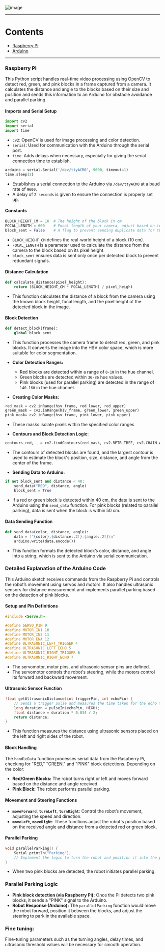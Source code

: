 ![image](https://github.com/user-attachments/assets/b2506d6d-198f-4292-959a-80ea138a93a4)
***

# Contents
* [Raspberry Pi](#raspberry-pi)
* [Arduino](#arduino)

***

### Raspberry Pi

This Python script handles real-time video processing using OpenCV to detect red, green, and pink blocks in a frame captured from a camera. It calculates the distance and angle to the blocks based on their size and position and sends this information to an Arduino for obstacle avoidance and parallel parking.

#### **Imports and Serial Setup**
```python
import cv2
import serial
import time
```
- `cv2`: OpenCV is used for image processing and color detection.
- `serial`: Used for communication with the Arduino through the serial port.
- `time`: Adds delays when necessary, especially for giving the serial connection time to establish.

```python
arduino = serial.Serial('/dev/ttyACM0', 9600, timeout=1)
time.sleep(2)
```
- Establishes a serial connection to the Arduino via `/dev/ttyACM0` at a baud rate of `9600`.
- A delay of `2 seconds` is given to ensure the connection is properly set up.

#### **Constants**
```python
BLOCK_HEIGHT_CM = 10  # The height of the block in cm
FOCAL_LENGTH = 600    # Focal length of your camera, adjust based on testing
block_sent = False    # A flag to prevent sending duplicate data for the same block
```
- `BLOCK_HEIGHT_CM` defines the real-world height of a block (10 cm).
- `FOCAL_LENGTH` is a parameter used to calculate the distance from the camera to the block based on its pixel height.
- `block_sent` ensures data is sent only once per detected block to prevent redundant signals.

#### **Distance Calculation**
```python
def calculate_distance(pixel_height):
    return (BLOCK_HEIGHT_CM * FOCAL_LENGTH) / pixel_height
```
- This function calculates the distance of a block from the camera using the known block height, focal length, and the pixel height of the detected block in the image.

#### **Block Detection**
```python
def detect_block(frame):
    global block_sent
```
- This function processes the camera frame to detect red, green, and pink blocks. It converts the image into the HSV color space, which is more suitable for color segmentation.

- **Color Detection Ranges:**
    - Red blocks are detected within a range of `0-10` in the hue channel.
    - Green blocks are detected within `36-86` hue values.
    - Pink blocks (used for parallel parking) are detected in the range of `140-160` in the hue channel.

- **Creating Color Masks:**
```python
red_mask = cv2.inRange(hsv_frame, red_lower, red_upper)
green_mask = cv2.inRange(hsv_frame, green_lower, green_upper)
pink_mask= cv2.inRange(hsv_frame, pink_lower, pink_upper)
```
- These masks isolate pixels within the specified color ranges.

- **Contours and Block Detection Logic:**
```python
contours_red, _ = cv2.findContours(red_mask, cv2.RETR_TREE, cv2.CHAIN_APPROX_SIMPLE)
```
- The contours of detected blocks are found, and the largest contour is used to estimate the block's position, size, distance, and angle from the center of the frame.

- **Sending Data to Arduino:**
```python
if not block_sent and distance < 40:
    send_data("RED", distance, angle)
    block_sent = True
```
- If a red or green block is detected within 40 cm, the data is sent to the Arduino using the `send_data` function. For pink blocks (related to parallel parking), data is sent when the block is within 50 cm.

#### **Data Sending Function**
```python
def send_data(color, distance, angle):
    data = f"{color},{distance:.2f},{angle:.2f}\n"
    arduino.write(data.encode())
```
- This function formats the detected block’s color, distance, and angle into a string, which is sent to the Arduino via serial communication.

### Detailed Explanation of the Arduino Code

This Arduino sketch receives commands from the Raspberry Pi and controls the robot’s movement using servos and motors. It also handles ultrasonic sensors for distance measurement and implements parallel parking based on the detection of pink blocks.

#### **Setup and Pin Definitions**
```cpp
#include <Servo.h>

#define SERVO_PIN 9
#define MOTOR_IN1 10
#define MOTOR_IN2 11
#define MOTOR_ENA 12
#define ULTRASONIC_LEFT_TRIGGER 4
#define ULTRASONIC_LEFT_ECHO 5
#define ULTRASONIC_RIGHT_TRIGGER 6
#define ULTRASONIC_RIGHT_ECHO 7
```
- The servomotor, motor pins, and ultrasonic sensor pins are defined.
- The servomotor controls the robot's steering, while the motors control its forward and backward movement.

#### **Ultrasonic Sensor Function**
```cpp
float getUltrasonicDistance(int triggerPin, int echoPin) {
    // Sends a trigger pulse and measures the time taken for the echo to return
    long duration = pulseIn(echoPin, HIGH);
    float distance = duration * 0.034 / 2;
    return distance;
}
```
- This function measures the distance using ultrasonic sensors placed on the left and right sides of the robot.

#### **Block Handling**
The `handleData` function processes serial data from the Raspberry Pi, checking for "RED," "GREEN," and "PINK" block detections. Depending on the color:
- **Red/Green Blocks:** The robot turns right or left and moves forward based on the distance and angle received.
- **Pink Block:** The robot performs parallel parking.

#### **Movement and Steering Functions**
- **`moveForward`**, **`turnLeft`**, **`turnRight`**: Control the robot’s movement, adjusting the speed and direction.
- **`moveLeft`, `moveRight`**: These functions adjust the robot's position based on the received angle and distance from a detected red or green block.

#### **Parallel Parking**
```cpp
void parallelParking() {
    Serial.println("Parking");
    // Implement the logic to turn the robot and position it into the parking space
}
```
- When two pink blocks are detected, the robot initiates parallel parking.

### Parallel Parking Logic
- **Pink block detection (via Raspberry Pi):** Once the Pi detects two pink blocks, it sends a "PINK" signal to the Arduino.
- **Robot Response (Arduino):** The `parallelParking` function would move the robot forward, position it between the blocks, and adjust the steering to park in the available space.

### Fine tuning:
Fine-tuning parameters such as the turning angles, delay times, and ultrasonic threshold values will be necessary for smooth operation.

